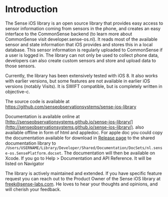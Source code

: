 Introduction
=============

The Sense iOS library is an open source library that provides easy access to sensor information coming from sensors in the phone, and creates an easy interface to the CommonSense backend (to learn more about CommonSense visit developer.sense-os.nl). It reads most of the available sensor and state information that iOS provides and stores this in a local database. This sensor information is regularly uploaded to CommonSense if a user is logged in. The library can not only be used to collect phone data, developers can also create custom sensors and store and upload data to those sensors. 

Currently, the library has been extensively tested with iOS 8. It also works with earlier versions, but some features are not available in earlier iOS versions (notably Visits). It is SWIFT compatible, but is completely written in objective-c. 

The source code is available at https://github.com/senseobservationsystems/sense-ios-library

Documentation is available online at [http://senseobservationsystems.github.io/sense-ios-library/](http://senseobservationsystems.github.io/sense-ios-library/). also available offline in form of html and appledoc.
For apple doc you could copy the documentation available for download in [Release page](https://github.com/senseobservationsystems/sense-ios-library/releases) to the shared documentation library to `/Users/USERNAME/Library/Developer/Shared/Documentation/DocSets/nl.sense-os.SensePlatform.docset`. The documentation will then be available on Xcode. If you go to Help > Documentation and API Reference. It will be listed on Navigator


The library is actively maintained and extended. If you have specific feature request you can reach out to the Product Owner of the Sense iOS library at [freek@sense-labs.com](freek@sense-labs.com). He loves to hear your thoughts and opinions, and will cherish your feedback.
